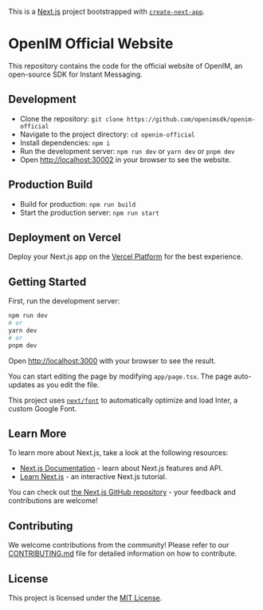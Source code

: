 This is a [Next.js](https://nextjs.org/) project bootstrapped with [`create-next-app`](https://github.com/vercel/next.js/tree/canary/packages/create-next-app).


# OpenIM Official Website

This repository contains the code for the official website of OpenIM, an open-source SDK for Instant Messaging.

## Development

- Clone the repository: `git clone https://github.com/openimsdk/openim-official`
- Navigate to the project directory: `cd openim-official`
- Install dependencies: `npm i`
- Run the development server: `npm run dev` or `yarn dev` or `pnpm dev`
- Open [http://localhost:30002](http://localhost:30002) in your browser to see the website.

## Production Build

- Build for production: `npm run build`
- Start the production server: `npm run start`

## Deployment on Vercel

Deploy your Next.js app on the [Vercel Platform](https://vercel.com/new?utm_medium=default-template&filter=next.js&utm_source=create-next-app&utm_campaign=create-next-app-readme) for the best experience.

## Getting Started

First, run the development server:

```bash
npm run dev
# or
yarn dev
# or
pnpm dev
```

Open [http://localhost:3000](http://localhost:3000) with your browser to see the result.

You can start editing the page by modifying `app/page.tsx`. The page auto-updates as you edit the file.

This project uses [`next/font`](https://nextjs.org/docs/basic-features/font-optimization) to automatically optimize and load Inter, a custom Google Font.

## Learn More

To learn more about Next.js, take a look at the following resources:

- [Next.js Documentation](https://nextjs.org/docs) - learn about Next.js features and API.
- [Learn Next.js](https://nextjs.org/learn) - an interactive Next.js tutorial.

You can check out [the Next.js GitHub repository](https://github.com/vercel/next.js/) - your feedback and contributions are welcome!


## Contributing

We welcome contributions from the community! Please refer to our [CONTRIBUTING.md](https://github.com/openimsdk/community/tree/main/CONTRIBUTING.md) file for detailed information on how to contribute.

## License

This project is licensed under the [MIT License](https://github.com/openimsdk/docs/blob/main/LICENSE).

